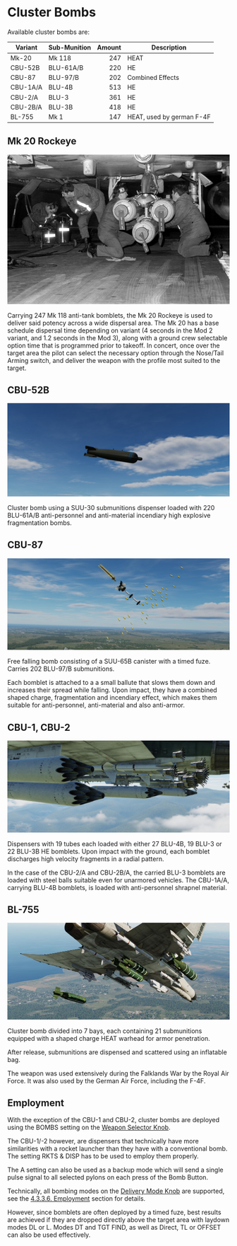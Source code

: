 # Cluster Bombs

Available cluster bombs are:

| Variant  | Sub-Munition | Amount | Description               |
| -------- | ------------ | -----: | ------------------------- |
| Mk-20    | Mk 118       |    247 | HEAT                      |
| CBU-52B  | BLU-61A/B    |    220 | HE                        |
| CBU-87   | BLU-97/B     |    202 | Combined Effects          |
| CBU-1A/A | BLU-4B       |    513 | HE                        |
| CBU-2/A  | BLU-3        |    361 | HE                        |
| CBU-2B/A | BLU-3B       |    418 | HE                        |
| BL-755   | Mk 1         |    147 | HEAT, used by german F-4F |

## Mk 20 Rockeye

![mk40s](../../../img/mk40s.jpg)

Carrying 247 Mk 118 anti-tank bomblets, the Mk 20 Rockeye is used to deliver
said potency across a wide dispersal area. The Mk 20 has a base schedule
dispersal time depending on variant (4 seconds in the Mod 2 variant, and 1.2
seconds in the Mod 3), along with a ground crew selectable option time that is
programmed prior to takeoff. In concert, once over the target area the pilot can
select the necessary option through the Nose/Tail Arming switch, and deliver the
weapon with the profile most suited to the target.

## CBU-52B

![cbu52b](../../../img/f4_ext_cbu_52b.jpg)

Cluster bomb using a SUU-30 submunitions dispenser loaded with 220 BLU-61A/B
anti-personnel and anti-material incendiary high explosive fragmentation bombs.

## CBU-87

![cbu87](../../../img/f4_ext_cbu_87.jpg)

Free falling bomb consisting of a SUU-65B canister with a timed fuze. Carries
202 BLU-97/B submunitions.

Each bomblet is attached to a a small ballute that slows them down and increases
their spread while falling. Upon impact, they have a combined shaped charge,
fragmentation and incendiary effect, which makes them suitable for
anti-personnel, anti-material and also anti-armor.

## CBU-1, CBU-2

![CBU-1 and -2](../../../img/f4_ext_cbu1_2.jpg)

Dispensers with 19 tubes each loaded with either 27 BLU-4B, 19 BLU-3 or 22
BLU-3B HE bomblets. Upon impact with the ground, each bomblet discharges high
velocity fragments in a radial pattern.

In the case of the CBU-2/A and CBU-2B/A, the carried BLU-3 bomblets are loaded
with steel balls suitable even for unarmored vehicles. The CBU-1A/A, carrying
BLU-4B bomblets, is loaded with anti-personnel shrapnel material.

## BL-755

![BL-755](../../../img/bl_755.jpg)

Cluster bomb divided into 7 bays, each containing 21 submunitions equipped with
a shaped charge HEAT warhead for armor penetration.

After release, submunitions are dispensed and scattered using an inflatable bag.

The weapon was used extensively during the Falklands War by the Royal Air Force.
It was also used by the German Air Force, including the F-4F.

## Employment

With the exception of the CBU-1 and CBU-2, cluster bombs are deployed using the
BOMBS setting on the
[Weapon Selector Knob](../../../cockpit/pilot/weapon_management.md#weapon-selector-knob).

The CBU-1/-2 however, are dispensers that technically have more similarities
with a rocket launcher than they have with a conventional bomb. The setting RKTS
& DISP has to be used to employ them properly.

The A setting can also be used as a backup mode which will send a single pulse
signal to all selected pylons on each press of the Bomb Button.

Technically, all bombing modes on the
[Delivery Mode Knob](../../../cockpit/pilot/weapon_management.md#delivery-mode-knob)
are supported, see the [4.3.3.6. Employment](employment/overview.md) section for
details.

However, since bomblets are often deployed by a timed fuze, best results are
achieved if they are dropped directly above the target area with laydown modes
DL or L. Modes DT and TGT FIND, as well as Direct, TL or OFFSET can also be used
effectively.

